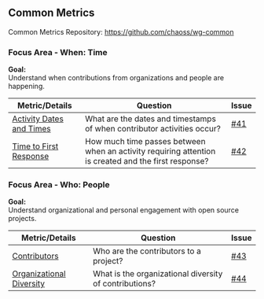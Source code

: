## Common Metrics
Common Metrics Repository: https://github.com/chaoss/wg-common

### Focus Area - When: Time

**Goal:**  
Understand when contributions from organizations and people are happening.

<div>
<table>
  <thead><tr><th>Metric/Details</th><th>Question</th><th>Issue</th></tr></thead>
<tbody>
  <tr><td><a href="https://github.com/chaoss/wg-common/blob/master/focus-areas/when/activity-dates-and-times.md">Activity Dates and Times</a></td><td>What are the dates and timestamps of when contributor activities occur?</td><td><a href="https://github.com/chaoss/wg-common/issues/41">#41</a></td></tr>
  <tr><td><a href="https://github.com/chaoss/wg-common/blob/master/focus-areas/when/time-to-first-response.md">Time to First Response</a></td><td>How much time passes between when an activity requiring attention is created and the first response?</td><td><a href="https://github.com/chaoss/wg-common/issues/42">#42</a></td></tr>
</tbody>
</table>
</div>

### Focus Area - Who: People

**Goal:**  
Understand organizational and personal engagement with open source projects.

<div>
<table>
  <thead><tr><th>Metric/Details</th><th>Question</th><th>Issue</th></tr></thead>
<tbody>
  <tr><td><a href="https://github.com/chaoss/wg-common/blob/master/focus-areas/who/contributors.md">Contributors</a></td><td>Who are the contributors to a project?</td><td><a href="https://github.com/chaoss/wg-common/issues/43">#43</a></td></tr>
  <tr><td><a href="https://github.com/chaoss/wg-common/blob/master/focus-areas/who/organizational-diversity.md">Organizational Diversity</a></td><td>What is the organizational diversity of contributions?</td><td><a href="https://github.com/chaoss/wg-common/issues/44">#44</a></td></tr>
</tbody>
</table>
</div>
